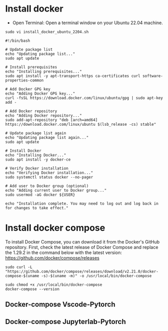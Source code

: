 
# Install docker 


* Open Terminal: Open a terminal window on your Ubuntu 22.04 machine.


```
sudo vi install_docker_ubuntu_2204.sh 
```

```
#!/bin/bash

# Update package list
echo "Updating package list..."
sudo apt update

# Install prerequisites
echo "Installing prerequisites..."
sudo apt install -y apt-transport-https ca-certificates curl software-properties-common

# Add Docker GPG key
echo "Adding Docker GPG key..."
curl -fsSL https://download.docker.com/linux/ubuntu/gpg | sudo apt-key add -

# Add Docker repository
echo "Adding Docker repository..."
sudo add-apt-repository "deb [arch=amd64] https://download.docker.com/linux/ubuntu $(lsb_release -cs) stable"

# Update package list again
echo "Updating package list again..."
sudo apt update

# Install Docker
echo "Installing Docker..."
sudo apt install -y docker-ce

# Verify Docker installation
echo "Verifying Docker installation..."
sudo systemctl status docker --no-pager

# Add user to Docker group (optional)
echo "Adding current user to Docker group..."
sudo usermod -aG docker ${USER}

echo "Installation complete. You may need to log out and log back in for changes to take effect."

```



# Install docker compose

To install Docker Compose, you can download it from the Docker's GitHub repository. First, check the latest release of Docker Compose and replace the 1.29.2 in the command below with the latest version:
https://github.com/docker/compose/releases


```
sudo curl -L "https://github.com/docker/compose/releases/download/v2.21.0/docker-compose-$(uname -s)-$(uname -m)" -o /usr/local/bin/docker-compose

```

```
sudo chmod +x /usr/local/bin/docker-compose
docker-compose --version

```

## Docker-compose Vscode-Pytorch
## Docker-compose Jupyterlab-Pytorch
